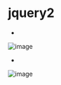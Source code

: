 # jquery2

-
![image](https://user-images.githubusercontent.com/54789601/113697741-95977700-970e-11eb-9bfe-8edbc8ec97ee.png)

-
![image](https://user-images.githubusercontent.com/54789601/113697746-97613a80-970e-11eb-8308-e54350f55c7d.png)
